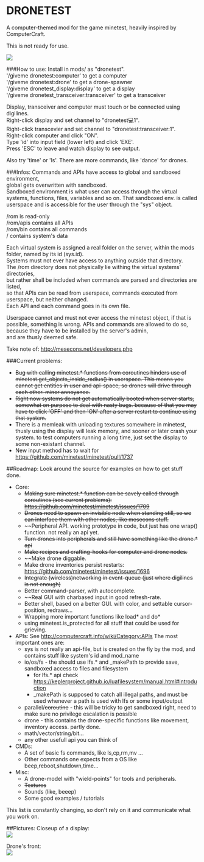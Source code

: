 DRONETEST
=========

A computer-themed mod for the game minetest, heavily inspired by ComputerCraft.

This is not ready for use.

<img src="http://dunkelraum.net/share/screen4.png"/>

###How to use:
Install in mods/ as "dronetest".    
'/giveme dronetest:computer'        to get a computer  
'/giveme dronetest:drone'           to get a drone-spawner  
'/giveme dronetest_display:display' to get a display  
'/giveme dronetest_transceiver:transceiver' to get a transceiver  
  
Display, transceiver and computer must touch or be connected using digilines.  
Right-click display and set channel to "dronetest:computer:1".  
Right-click transcevier and set channel to "dronetest:transceiver:1".  
Right-click computer and click "ON".  
Type 'id' into input field (lower left) and click 'EXE'.  
Press 'ESC' to leave and watch display to see output.  
  
Also try 'time' or 'ls'. There are more commands, like 'dance' for drones.  

###Infos:
Commands and APIs have access to global and sandboxed environment,  
global gets overwritten with sandboxed.  
Sandboxed environment is what user can access through the virtual systems, 
functions, files, variables and so on. 
That sandboxed env. is called userspace and is accessible for the user through the "sys" object. 

/rom is read-only  
/rom/apis contains all APIs  
/rom/bin contains all commands  
/ contains system's data  

Each virtual system is assigned a real folder on the server, within the mods folder, named by its id (sys.id).  
Systems must not ever have access to anything outside that directory.  
The /rom directory does not physically lie withing the virtual systems' directories,   
but rather shall be included when commands are parsed and directories are listed,   
so that APIs can be read from userspace, commands executed from userspace, but neither changed.  
Each API and each command goes in its own file.

Userspace cannot and must not ever access the minetest object, if that is possible, something is wrong.
APIs and commands are allowed to do so, because they have to be installed by the server's admin,  
and are thusly deemed safe.

Take note of:
http://mesecons.net/developers.php

###Current problems:
  - ~~Bug with calling minetest.* functions from coroutines hinders use of minetest.get_objects_inside_radius() in userspace.
This means you cannot get entities in user and api-space, so drones will drive through each other. minor annoyance.~~
  - ~~Right now systems do not get automatically booted when server starts, somewhat on purpose to deal with nasty bugs.
because of that you may have to click 'OFF' and then 'ON' after a server restart to continue using that system.~~
  - There is a memleak with unloading textures somewhere in minetest, thusly using the display will leak memory, and sooner or later crash your system. to test computers running a long time, just set the display to some non-existant channel.
  - New input method has to wait for https://github.com/minetest/minetest/pull/1737

##Roadmap:
Look around the source for examples on how to get stuff done.  
- Core:
  - ~~Making sure minetest.* function can be savely called through coroutines (see current problems): https://github.com/minetest/minetest/issues/1709~~
  - ~~Drones need to spawn an invisible node when standing still, so we can interface them with other nodes, like mesecons stuff.~~
  - ~~Peripheral API. working prototype in code, but just has one wrap() function. not really an api yet.
  - ~~Turn drones into peripherals and still have something like the drone.* api~~
  - ~~Make recipes and crafting-hooks for computer and drone nodes.~~
  - ~~Make drone diggable.
  - Make drone inventories persist restarts: https://github.com/minetest/minetest/issues/1696
  - ~~Integrate (wireless)networking in event-queue (just where digilines is not enough)~~
  - Better command-parser, with autocomplete.
  - ~~Real GUI with charbased input in good refresh-rate.
  - Better shell, based on a better GUI. with color, and settable cursor-position, redraws...
  - Wrapping more important functions like load* and do*
  - using minetest.is_protected for all stuff that could be used for grieving.
- APIs:
See http://computercraft.info/wiki/Category:APIs
The most important ones are:
  - sys is not really an api-file, but is created on the fly by the mod, and contains stuff like system's id and mod_name
  - io/os/fs - the should use lfs.* and _makePath to provide save, sandboxed access to files and filesystem
    - for lfs.* api check https://keplerproject.github.io/luafilesystem/manual.html#introduction
    - _makePath is supposed to catch all illegal paths, and must be used whenever a path is used with lfs or some input/output
  - parallel/~~coroutine~~ - this will be tricky to get sandboxed right, need to make sure no privilege escalation is possible
  - drone - this contains the drone-specific functions like movement, inventory access. partly done.
  - math/vector/string/bit... 
  - any other usefull api you can think of
- CMDs:
  - A set of basic fs commands, like ls,cp,rm,mv ...
  - Other commands one expects from a OS like beep,reboot,shutdown,time...
- Misc:
  - A drone-model with "wield-points" for tools and peripherals.
  - ~~Textures~~
  - Sounds (like, beeep)
  - Some good examples / tutorials

This list is constantly changing, so don't rely on it and communicate what you work on.
  
  
  
##Pictures:
Closeup of a display:  
<img src="http://dunkelraum.net/share/screen5.png"/>  

Drone's front:  
<img src="http://dunkelraum.net/share/screen7.png"/>  

